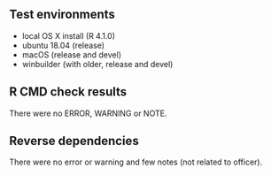 ## Test environments

- local OS X install (R 4.1.0)
- ubuntu 18.04 (release)
- macOS (release and devel)
- winbuilder (with older, release and devel) 

## R CMD check results

There were no ERROR, WARNING or NOTE.

## Reverse dependencies

There were no error or warning and few notes (not related to officer).
